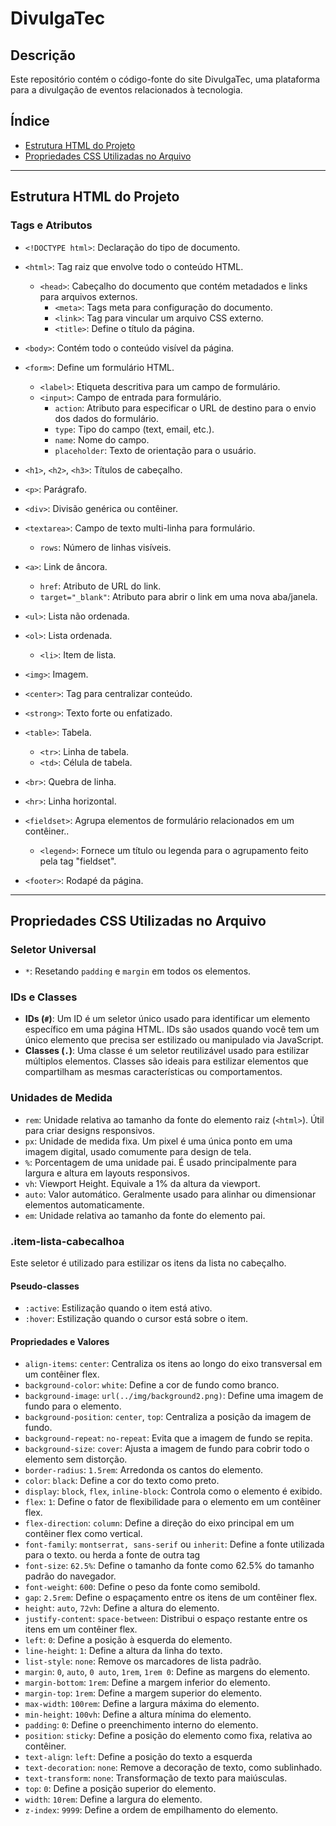 # DivulgaTec

## Descrição

Este repositório contém o código-fonte do site DivulgaTec, uma plataforma para a divulgação de eventos relacionados à tecnologia.

## Índice

- [Estrutura HTML do Projeto](#estrutura-html-do-projeto)
- [Propriedades CSS Utilizadas no Arquivo](#propriedades-css-utilizadas-no-arquivo)

---

## Estrutura HTML do Projeto

### Tags e Atributos

- `<!DOCTYPE html>`: Declaração do tipo de documento.
- `<html>`: Tag raiz que envolve todo o conteúdo HTML.
  - `<head>`: Cabeçalho do documento que contém metadados e links para arquivos externos.
    - `<meta>`: Tags meta para configuração do documento.
    - `<link>`: Tag para vincular um arquivo CSS externo.
    - `<title>`: Define o título da página.
- `<body>`: Contém todo o conteúdo visível da página.
- `<form>`: Define um formulário HTML.
  - `<label>`: Etiqueta descritiva para um campo de formulário.
  - `<input>`: Campo de entrada para formulário.
    - `action`: Atributo para especificar o URL de destino para o envio dos dados do formulário.
    - `type`: Tipo do campo (text, email, etc.).
    - `name`: Nome do campo.
    - `placeholder`: Texto de orientação para o usuário.
- `<h1>`, `<h2>`, `<h3>`: Títulos de cabeçalho.
- `<p>`: Parágrafo.
- `<div>`: Divisão genérica ou contêiner.
- `<textarea>`: Campo de texto multi-linha para formulário.
  - `rows`: Número de linhas visíveis.
- `<a>`: Link de âncora.
  - `href`: Atributo de URL do link.
  - `target="_blank"`: Atributo para abrir o link em uma nova aba/janela.
- `<ul>`: Lista não ordenada.
- `<ol>`: Lista ordenada.
  - `<li>`: Item de lista.
- `<img>`: Imagem.
- `<center>`: Tag para centralizar conteúdo.
- `<strong>`: Texto forte ou enfatizado.
- `<table>`: Tabela.
  - `<tr>`: Linha de tabela.
  - `<td>`: Célula de tabela.
- `<br>`: Quebra de linha.
- `<hr>`: Linha horizontal.
- `<fieldset>`: Agrupa elementos de formulário relacionados em um contêiner..

  - `<legend>`: Fornece um título ou legenda para o agrupamento feito pela tag "fieldset".

- `<footer>`: Rodapé da página.

---

## Propriedades CSS Utilizadas no Arquivo

### Seletor Universal

- `*`: Resetando `padding` e `margin` em todos os elementos.

### IDs e Classes

- **IDs (`#`)**: Um ID é um seletor único usado para identificar um elemento específico em uma página HTML. IDs são usados quando você tem um único elemento que precisa ser estilizado ou manipulado via JavaScript.
- **Classes (`.`)**: Uma classe é um seletor reutilizável usado para estilizar múltiplos elementos. Classes são ideais para estilizar elementos que compartilham as mesmas características ou comportamentos.

### Unidades de Medida

- `rem`: Unidade relativa ao tamanho da fonte do elemento raiz (`<html>`). Útil para criar designs responsivos.
- `px`: Unidade de medida fixa. Um pixel é uma única ponto em uma imagem digital, usado comumente para design de tela.
- `%`: Porcentagem de uma unidade pai. É usado principalmente para largura e altura em layouts responsivos.
- `vh`: Viewport Height. Equivale a 1% da altura da viewport.
- `auto`: Valor automático. Geralmente usado para alinhar ou dimensionar elementos automaticamente.
- `em`: Unidade relativa ao tamanho da fonte do elemento pai.

### .item-lista-cabecalhoa

Este seletor é utilizado para estilizar os itens da lista no cabeçalho.

#### Pseudo-classes

- `:active`: Estilização quando o item está ativo.
- `:hover`: Estilização quando o cursor está sobre o item.

#### Propriedades e Valores

- `align-items`: `center`: Centraliza os itens ao longo do eixo transversal em um contêiner flex.
- `background-color`: `white`: Define a cor de fundo como branco.
- `background-image`: `url(../img/background2.png)`: Define uma imagem de fundo para o elemento.
- `background-position`: `center`, `top`: Centraliza a posição da imagem de fundo.
- `background-repeat`: `no-repeat`: Evita que a imagem de fundo se repita.
- `background-size`: `cover`: Ajusta a imagem de fundo para cobrir todo o elemento sem distorção.
- `border-radius`: `1.5rem`: Arredonda os cantos do elemento.
- `color`: `black`: Define a cor do texto como preto.
- `display`: `block`, `flex`, `inline-block`: Controla como o elemento é exibido.
- `flex`: `1`: Define o fator de flexibilidade para o elemento em um contêiner flex.
- `flex-direction`: `column`: Define a direção do eixo principal em um contêiner flex como vertical.
- `font-family`: `montserrat, sans-serif` ou `inherit`: Define a fonte utilizada para o texto. ou herda a fonte de outra tag
- `font-size`: `62.5%`: Define o tamanho da fonte como 62.5% do tamanho padrão do navegador.
- `font-weight`: `600`: Define o peso da fonte como semibold.
- `gap`: `2.5rem`: Define o espaçamento entre os itens de um contêiner flex.
- `height`: `auto`, `72vh`: Define a altura do elemento.
- `justify-content`: `space-between`: Distribui o espaço restante entre os itens em um contêiner flex.
- `left`: `0`: Define a posição à esquerda do elemento.
- `line-height`: `1`: Define a altura da linha do texto.
- `list-style`: `none`: Remove os marcadores de lista padrão.
- `margin`: `0`, `auto`, `0 auto`, `1rem`, `1rem 0`: Define as margens do elemento.
- `margin-bottom`: `1rem`: Define a margem inferior do elemento.
- `margin-top`: `1rem`: Define a margem superior do elemento.
- `max-width`: `100rem`: Define a largura máxima do elemento.
- `min-height`: `100vh`: Define a altura mínima do elemento.
- `padding`: `0`: Define o preenchimento interno do elemento.
- `position`: `sticky`: Define a posição do elemento como fixa, relativa ao contêiner.
- `text-align`: `left`: Define a posição do texto a esquerda
- `text-decoration`: `none`: Remove a decoração de texto, como sublinhado.
- `text-transform`: `none`: Transformação de texto para maiúsculas.
- `top`: `0`: Define a posição superior do elemento.
- `width`: `10rem`: Define a largura do elemento.
- `z-index`: `9999`: Define a ordem de empilhamento do elemento.
